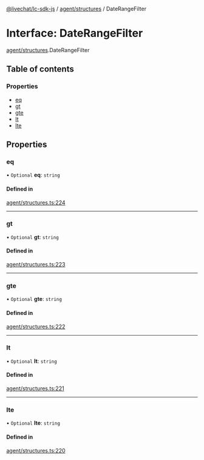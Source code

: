 [@livechat/lc-sdk-js](../README.md) / [agent/structures](../modules/agent_structures.md) / DateRangeFilter

# Interface: DateRangeFilter

[agent/structures](../modules/agent_structures.md).DateRangeFilter

## Table of contents

### Properties

- [eq](agent_structures.DateRangeFilter.md#eq)
- [gt](agent_structures.DateRangeFilter.md#gt)
- [gte](agent_structures.DateRangeFilter.md#gte)
- [lt](agent_structures.DateRangeFilter.md#lt)
- [lte](agent_structures.DateRangeFilter.md#lte)

## Properties

### eq

• `Optional` **eq**: `string`

#### Defined in

[agent/structures.ts:224](https://github.com/livechat/lc-sdk-js/blob/951da85/src/agent/structures.ts#L224)

___

### gt

• `Optional` **gt**: `string`

#### Defined in

[agent/structures.ts:223](https://github.com/livechat/lc-sdk-js/blob/951da85/src/agent/structures.ts#L223)

___

### gte

• `Optional` **gte**: `string`

#### Defined in

[agent/structures.ts:222](https://github.com/livechat/lc-sdk-js/blob/951da85/src/agent/structures.ts#L222)

___

### lt

• `Optional` **lt**: `string`

#### Defined in

[agent/structures.ts:221](https://github.com/livechat/lc-sdk-js/blob/951da85/src/agent/structures.ts#L221)

___

### lte

• `Optional` **lte**: `string`

#### Defined in

[agent/structures.ts:220](https://github.com/livechat/lc-sdk-js/blob/951da85/src/agent/structures.ts#L220)
